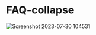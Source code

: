 ﻿# FAQ-collapse
![Screenshot 2023-07-30 104531](https://github.com/CarolaZapp/FAQ-collapse/assets/101559000/9f85a667-3f3a-4416-9e16-d2200b3a8ea5)
